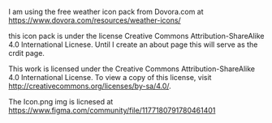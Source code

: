 I am using the free weather icon pack from Dovora.com at https://www.dovora.com/resources/weather-icons/ 

this icon pack is under the license Creative Commons Attribution-ShareAlike 4.0 International Licnese. 
Until I create an about page this will serve as the crdit page.

This work is licensed under the Creative Commons Attribution-ShareAlike 4.0 International License. To view a copy of this license, visit http://creativecommons.org/licenses/by-sa/4.0/.


The Icon.png img is licnesed at https://www.figma.com/community/file/1177180791780461401
